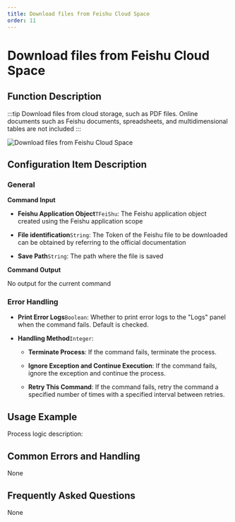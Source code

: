 ```yaml
---
title: Download files from Feishu Cloud Space
order: 11
---
```


# Download files from Feishu Cloud Space

## Function Description

:::tip 
Download files from cloud storage, such as PDF files. Online documents such as Feishu documents, spreadsheets, and multidimensional tables are not included
:::

![Download files from Feishu Cloud Space](../../../../assets/Download%20files%20from%20Feishu%20Cloud%20Space_command.png)

## Configuration Item Description

### General

**Command Input**

- **Feishu Application Object**`TFeiShu`: The Feishu application object created using the Feishu application scope

- **File identification**`String`: The Token of the Feishu file to be downloaded can be obtained by referring to the official documentation

- **Save Path**`String`: The path where the file is saved


**Command Output**

No output for the current command

### Error Handling

- **Print Error Logs**`Boolean`: Whether to print error logs to the "Logs" panel when the command fails. Default is checked. 

- **Handling Method**`Integer`:

    - **Terminate Process**: If the command fails, terminate the process.

    - **Ignore Exception and Continue Execution**: If the command fails, ignore the exception and continue the process.

    - **Retry This Command**: If the command fails, retry the command a specified number of times with a specified interval between retries.

## Usage Example

Process logic description:

## Common Errors and Handling

None

## Frequently Asked Questions

None

